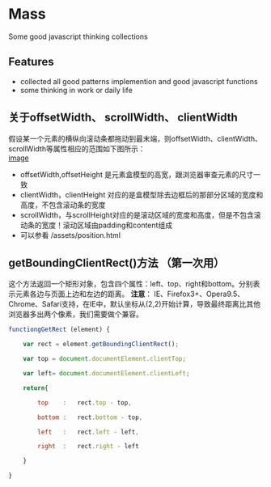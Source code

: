 # Mass
Some good javascript thinking collections

## Features
- collected all good patterns implemention and good javascript functions
- some thinking in work or daily life  

## 关于offsetWidth、 scrollWidth、 clientWidth

假设某一个元素的横纵向滚动条都拖动到最末端，则offsetWidth、clientWidth、scrollWidth等属性相应的范围如下图所示：  
[image](http://images2015.cnblogs.com/blog/459873/201512/459873-20151225092601874-788469412.jpg)

- offsetWidth,offsetHeight 是元素盒模型的高宽，跟浏览器审查元素的尺寸一致
- clientWidth，clientHeight 对应的是盒模型除去边框后的那部分区域的宽度和高度，不包含滚动条的宽度 
- scrollWidth，与scrollHeight对应的是滚动区域的宽度和高度，但是不包含滚动条的宽度！滚动区域由padding和content组成
- 可以参看 /assets/position.html

## getBoundingClientRect()方法 （第一次用）

这个方法返回一个矩形对象，包含四个属性：left、top、right和bottom。分别表示元素各边与页面上边和左边的距离。
**注意**：
IE、Firefox3+、Opera9.5、Chrome、Safari支持，在IE中，默认坐标从(2,2)开始计算，导致最终距离比其他浏览器多出两个像素，我们需要做个兼容。

```javascript
functiongGetRect (element) {

    var rect = element.getBoundingClientRect();

    var top = document.documentElement.clientTop;

    var left= document.documentElement.clientLeft;

    return{

        top    :   rect.top - top,

        bottom :   rect.bottom - top,

        left   :   rect.left - left,

        right  :   rect.right - left

    }

}
```


